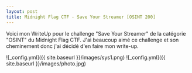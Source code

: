 ```yaml
---
layout: post
title: Midnight Flag CTF - Save Your Streamer [OSINT 200]
---
```


Voici mon WriteUp pour le challenge "Save Your Streamer" de la catégorie "OSINT" du Midnight Flag CTF. J'ai beaucoup aimé ce challenge et son cheminement donc j'ai décidé d'en faire mon write-up.

![_config.yml]({{ site.baseurl }}/images/sys1.png)
![_config.yml]({{ site.baseurl }}/images/photo.jpg)

